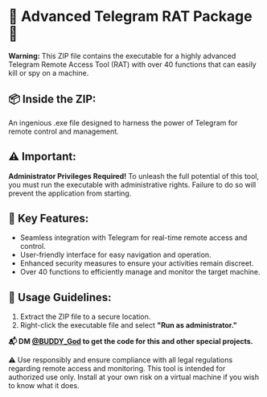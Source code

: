 # 🚀 Advanced Telegram RAT Package 🚀

**Warning:** This ZIP file contains the executable for a highly advanced Telegram Remote Access Tool (RAT) with over 40 functions that can easily kill or spy on a machine.

## 📦 Inside the ZIP:
An ingenious .exe file designed to harness the power of Telegram for remote control and management.

## ⚠️ Important:
**Administrator Privileges Required!** To unleash the full potential of this tool, you must run the executable with administrative rights. Failure to do so will prevent the application from starting.

## 🔑 Key Features:
- Seamless integration with Telegram for real-time remote access and control.
- User-friendly interface for easy navigation and operation.
- Enhanced security measures to ensure your activities remain discreet.
- Over 40 functions to efficiently manage and monitor the target machine.

## 🚨 Usage Guidelines:
1. Extract the ZIP file to a secure location.
2. Right-click the executable file and select **"Run as administrator."**

**📬 DM [@BUDDY_God](https://t.me/BUDDY_God) to get the code for this and other special projects.**

⚠️ Use responsibly and ensure compliance with all legal regulations regarding remote access and monitoring. This tool is intended for authorized use only. Install at your own risk on a virtual machine if you wish to know what it does.
